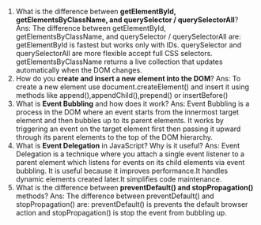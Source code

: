 1. What is the difference between **getElementById, getElementsByClassName, and querySelector / querySelectorAll**?
Ans:
The difference between getElementById, getElementsByClassName, and querySelector / querySelectorAll are:
getElementById is fastest but works only with IDs.
querySelector and querySelectorAll are more flexible accept full CSS selectors.
getElementsByClassName returns a live collection that updates automatically when the DOM changes.
2. How do you **create and insert a new element into the DOM**?
Ans:
To create a new element use document.createElement() and insert it using methods like append(),appendChild(),prepend() or insertBefore()
3. What is **Event Bubbling** and how does it work?
Ans:
Event Bubbling is a process in the DOM where an event starts from the innermost target element and then bubbles up to its parent elements.
It works by triggering an event on the target element first then passing it upward through its parent elements to the top of the DOM hierarchy.
4. What is **Event Delegation** in JavaScript? Why is it useful?
Ans:
Event Delegation is a technique where you attach a single event listener to a parent element which listens for events on its child elements via event bubbling.
It is useful because it improves performance.It handles dynamic elements created later.It simplifies code maintenance.
5. What is the difference between **preventDefault() and stopPropagation()** methods?
Ans:
The difference between preventDefault() and stopPropagation() are:
preventDefault() is prevents the default browser action and stopPropagation() is stop the event from bubbling up.

